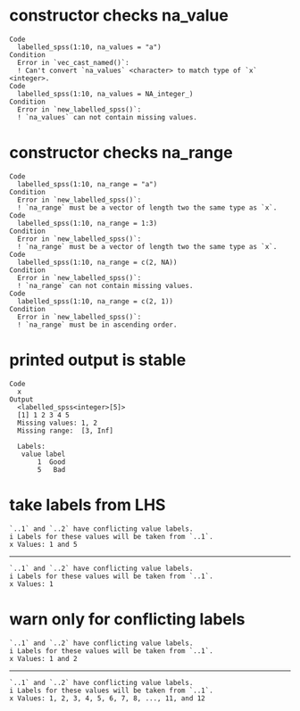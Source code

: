 # constructor checks na_value

    Code
      labelled_spss(1:10, na_values = "a")
    Condition
      Error in `vec_cast_named()`:
      ! Can't convert `na_values` <character> to match type of `x` <integer>.
    Code
      labelled_spss(1:10, na_values = NA_integer_)
    Condition
      Error in `new_labelled_spss()`:
      ! `na_values` can not contain missing values.

# constructor checks na_range

    Code
      labelled_spss(1:10, na_range = "a")
    Condition
      Error in `new_labelled_spss()`:
      ! `na_range` must be a vector of length two the same type as `x`.
    Code
      labelled_spss(1:10, na_range = 1:3)
    Condition
      Error in `new_labelled_spss()`:
      ! `na_range` must be a vector of length two the same type as `x`.
    Code
      labelled_spss(1:10, na_range = c(2, NA))
    Condition
      Error in `new_labelled_spss()`:
      ! `na_range` can not contain missing values.
    Code
      labelled_spss(1:10, na_range = c(2, 1))
    Condition
      Error in `new_labelled_spss()`:
      ! `na_range` must be in ascending order.

# printed output is stable

    Code
      x
    Output
      <labelled_spss<integer>[5]>
      [1] 1 2 3 4 5
      Missing values: 1, 2
      Missing range:  [3, Inf]
      
      Labels:
       value label
           1  Good
           5   Bad

# take labels from LHS

    `..1` and `..2` have conflicting value labels.
    i Labels for these values will be taken from `..1`.
    x Values: 1 and 5

---

    `..1` and `..2` have conflicting value labels.
    i Labels for these values will be taken from `..1`.
    x Values: 1

# warn only for conflicting labels

    `..1` and `..2` have conflicting value labels.
    i Labels for these values will be taken from `..1`.
    x Values: 1 and 2

---

    `..1` and `..2` have conflicting value labels.
    i Labels for these values will be taken from `..1`.
    x Values: 1, 2, 3, 4, 5, 6, 7, 8, ..., 11, and 12


